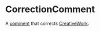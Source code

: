 # CorrectionComment

A <a class="localLink" href="http://schema.org/comment">comment</a> that corrects <a class="localLink" href="http://schema.org/CreativeWork">CreativeWork</a>.
